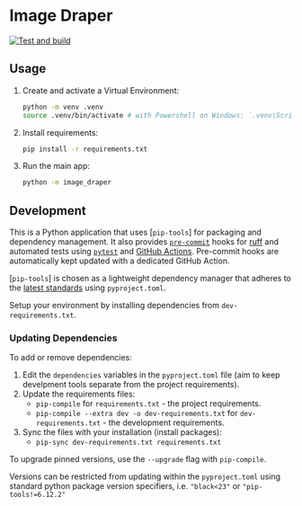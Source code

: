 # Image Draper

[![Test and build](https://github.com/TinyMarsh/image-draper/actions/workflows/ci.yml/badge.svg)](https://github.com/TinyMarsh/image-draper/actions/workflows/ci.yml)

## Usage

1. Create and activate a Virtual Environment:

   ```bash
   python -m venv .venv
   source .venv/bin/activate # with Powershell on Windows: `.venv\Scripts\Activate.ps1`
   ```

2. Install requirements:

   ```bash
   pip install -r requirements.txt
   ```

3. Run the main app:

   ```bash
   python -m image_draper
   ```

## Development

This is a Python application that uses [`pip-tools`] for packaging and dependency management. It also provides [`pre-commit`](https://pre-commit.com/) hooks for [ruff](https://pypi.org/project/ruff/) and automated tests using [`pytest`](https://pytest.org/) and [GitHub Actions](https://github.com/features/actions). Pre-commit hooks are automatically kept updated with a dedicated GitHub Action.

[`pip-tools`] is chosen as a lightweight dependency manager that adheres to the [latest standards](https://peps.python.org/pep-0621/) using `pyproject.toml`.

Setup your environment by installing dependencies from `dev-requirements.txt`.

### Updating Dependencies

To add or remove dependencies:

1. Edit the `dependencies` variables in the `pyproject.toml` file (aim to keep develpment tools separate from the project requirements).
2. Update the requirements files:
   - `pip-compile` for `requirements.txt` - the project requirements.
   - `pip-compile --extra dev -o dev-requirements.txt` for `dev-requirements.txt` - the development requirements.
3. Sync the files with your installation (install packages):
   - `pip-sync dev-requirements.txt requirements.txt`

To upgrade pinned versions, use the `--upgrade` flag with `pip-compile`.

Versions can be restricted from updating within the `pyproject.toml` using standard python package version specifiers, i.e. `"black<23"` or `"pip-tools!=6.12.2"`

